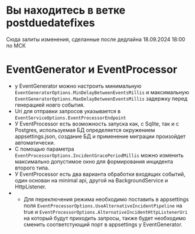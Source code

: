 # Вы находитесь в ветке postduedatefixes
Сюда залиты изменения, сделанные после дедлайна 18.09.2024 18:00 по МСК
# EventGenerator и EventProcessor
- у EventGenerator можно настроить минимальную `EventGeneratorOptions.MinDelayBetweenEventsMillis` и максимальную `EventGeneratorOptions.MaxDelayBetweenEventsMillis` задержку перед генерацией новго события.
- Uri для отправки запросов указывается в `EventServiceOptions.EventProcessorEndpoint`
- У EventProcessor есть возможность запуска как, с Sqlite, так и с Postgres, используемая БД определяется окружением appsettings.json, создание БД и применение миграции произойдет автоматически.
- C помощью параметра `EventProcessorOptions.IncidentGracePeriodMillis` можно изменить максимально допустимое окно для формирования инцидента второго типа.
- У EventProcessor есть два варианта обработки входящих событий, один основан на minimal api, другой на BackgroundService и HttpListener.
- - Для переключения режима необходимо поставить в appsettings поля `EventProcessorOptions.UseAlternativeIncidentPipeline` на true и `EventProcessorOptions.AlternativeIncidentHttpListenerUri` на который будут приходить запросы, также будет необходимо сменить соответстующий порт в appsettings у EventGenerator.
